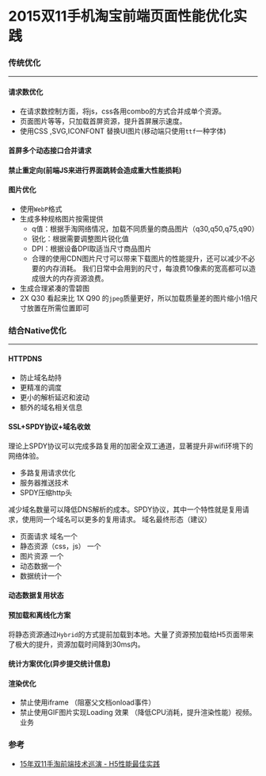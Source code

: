 2015双11手机淘宝前端页面性能优化实践
===

### 传统优化
---
#### 请求数优化
- 在请求数控制方面，将js，css各用combo的方式合并成单个资源。
- 页面图片等等，只加载首屏资源，提升首屏展示速度。
- 使用CSS ,SVG,ICONFONT 替换UI图片(移动端只使用`ttf`一种字体)

#### 首屏多个动态接口合并请求
#### 禁止重定向(前端JS来进行界面跳转会造成重大性能损耗)
#### 图片优化
- 使用`WebP`格式
- 生成多种规格图片按需提供
  - q值：根据手淘网络情况，加载不同质量的商品图片（q30,q50,q75,q90）
  - 锐化：根据需要调整图片锐化值
  - DPI：根据设备DPI取适当尺寸商品图片
  - 合理的使用CDN图片尺寸可以带来下载图片的性能提升，还可以减少不必要的内存消耗。 我们日常中会用到的尺寸，每浪费10像素的宽高都可以造成很大的内存资源浪费。
- 生成合理紧凑的雪碧图
- 2X Q30 看起来比 1X Q90 的`jpeg`质量更好，所以加载质量差的图片缩小1倍尺寸放置在所需位置即可

### 结合Native优化
---
#### HTTPDNS
- 防止域名劫持
- 更精准的调度
- 更小的解析延迟和波动
- 额外的域名相关信息

#### SSL+SPDY协议+域名收敛
理论上SPDY协议可以完成多路复用的加密全双工通道，显著提升非wifi环境下的网络体验。
- 多路复用请求优化
- 服务器推送技术
- SPDY压缩http头

减少域名数量可以降低DNS解析的成本。SPDY协议，其中一个特性就是复用请求，使用同一个域名可以更多的复用请求。
域名最终形态（建议）
- 页面请求 域名一个
- 静态资源（css，js） 一个
- 图片资源 一个
- 动态数据一个
- 数据统计一个

#### 动态数据复用状态
#### 预加载和离线化方案
将静态资源通过`Hybrid`的方式提前加载到本地。大量了资源预加载给H5页面带来了极大的提升，资源加载时间降到30ms内。
#### 统计方案优化(异步提交统计信息)
#### 渲染优化
- 禁止使用iframe （阻塞父文档onload事件）
- 禁止使用GIF图片实现Loading 效果 （降低CPU消耗，提升渲染性能）视频。
业务

### 参考
- [15年双11手淘前端技术巡演 - H5性能最佳实践](https://github.com/amfe/article/issues/21)